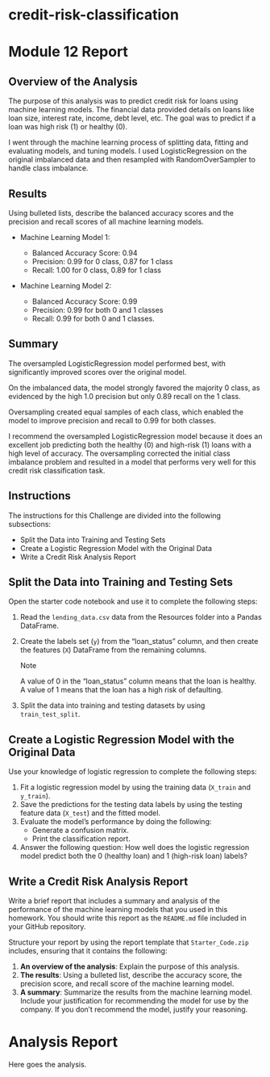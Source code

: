 # credit-risk-classification

# Module 12 Report

## Overview of the Analysis

The purpose of this analysis was to predict credit risk for loans using machine learning models. The financial data provided details on loans like loan size, interest rate, income, debt level, etc. The goal was to predict if a loan was high risk (1) or healthy (0).

I went through the machine learning process of splitting data, fitting and evaluating models, and tuning models. I used LogisticRegression on the original imbalanced data and then resampled with RandomOverSampler to handle class imbalance.

## Results

Using bulleted lists, describe the balanced accuracy scores and the precision and recall scores of all machine learning models.

* Machine Learning Model 1:
  * Balanced Accuracy Score: 0.94
  * Precision: 0.99 for 0 class, 0.87 for 1 class
  * Recall: 1.00 for 0 class, 0.89 for 1 class

* Machine Learning Model 2:
  * Balanced Accuracy Score: 0.99
  * Precision: 0.99 for both 0 and 1 classes
  * Recall: 0.99 for both 0 and 1 classes.

## Summary

The oversampled LogisticRegression model performed best, with significantly improved scores over the original model.

On the imbalanced data, the model strongly favored the majority 0 class, as evidenced by the high 1.0 precision but only 0.89 recall on the 1 class.

Oversampling created equal samples of each class, which enabled the model to improve precision and recall to 0.99 for both classes.

I recommend the oversampled LogisticRegression model because it does an excellent job predicting both the healthy (0) and high-risk (1) loans with a high level of accuracy. The oversampling corrected the initial class imbalance problem and resulted in a model that performs very well for this credit risk classification task.


## Instructions
The instructions for this Challenge are divided into the following subsections:
 - Split the Data into Training and Testing Sets
 - Create a Logistic Regression Model with the Original Data
 - Write a Credit Risk Analysis Report

## Split the Data into Training and Testing Sets
Open the starter code notebook and use it to complete the following steps:
 1. Read the `lending_data.csv` data from the Resources folder into a Pandas DataFrame.
 2. Create the labels set (`y`) from the “loan_status” column, and then create the features (`X`) DataFrame from the remaining columns.
    >[!NOTE]
    >A value of 0 in the “loan_status” column means that the loan is healthy. A value of 1 means that the loan has a high risk of defaulting.

 3. Split the data into training and testing datasets by using `train_test_split`.

## Create a Logistic Regression Model with the Original Data
Use your knowledge of logistic regression to complete the following steps:
 1. Fit a logistic regression model by using the training data (`X_train` and `y_train`).
 2. Save the predictions for the testing data labels by using the testing feature data (`X_test`) and the fitted model.
 3. Evaluate the model’s performance by doing the following:
    - Generate a confusion matrix.
    - Print the classification report.
 4. Answer the following question: How well does the logistic regression model predict both the 0 (healthy loan) and 1 (high-risk loan) labels?

## Write a Credit Risk Analysis Report
Write a brief report that includes a summary and analysis of the performance of the machine learning models that you used in this homework. You should write this report as the `README.md` file included in your GitHub repository.

Structure your report by using the report template that `Starter_Code.zip` includes, ensuring that it contains the following:

  1. **An overview of the analysis**: Explain the purpose of this analysis.
  2. **The results**: Using a bulleted list, describe the accuracy score, the precision score, and recall score of the machine learning model.
  3. **A summary**: Summarize the results from the machine learning model. Include your justification for recommending the model for use by the company. If you don’t recommend the model, justify your reasoning.

# Analysis Report
Here goes the analysis.
